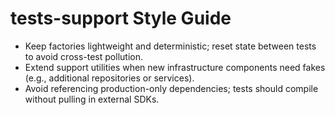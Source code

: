# tests-support Style Guide

- Keep factories lightweight and deterministic; reset state between tests to avoid cross-test pollution.
- Extend support utilities when new infrastructure components need fakes (e.g., additional repositories or services).
- Avoid referencing production-only dependencies; tests should compile without pulling in external SDKs.
